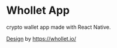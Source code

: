 # Whollet App

crypto wallet app made with React Native.

[Design](https://www.figma.com/file/pBaexbKyMBWKJbG8YCBxPf/Whollet-UI-Kit-v1.0?node-id=0%3A132) by https://whollet.io/
